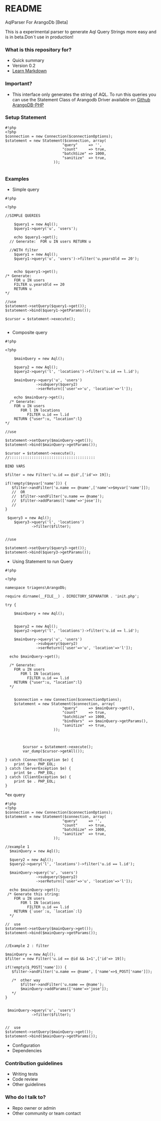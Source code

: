# README #

AqlParser For ArangoDb   [Beta]

This is a experimental parser to generate Aql Query Strings more easy and is in beta.Don´t use in production!

### What is this repository for? ###

* Quick summary
* Version 0.2
* [Learn Markdown](https://bitbucket.org/tutorials/markdowndemo)

### Important? ###

* This interface only generates the string of AQL. To run this queries you can use  the Statement Class of Arangodb Driver available on [Github ArangoDB-PHP](https://github.com/triAGENS/ArangoDB-PHP)

### Setup Statement
```
#!php
<?php
$connection = new Connection($connectionOptions);
$statement = new Statement($connection, array(
                          "query"     => '',
                          "count"     => true,
                          "batchSize" => 1000,
                          "sanitize"  => true,
                      ));


```
###


### Examples ###
* Simple query
```
#!php

<?php

//SIMPLE QUERIES

    $query1 = new Aql();
    $query1->query('u', 'users');

    echo $query1->get();
  // Generate:  FOR u IN users RETURN u

  //WITH filter
    $query1 = new Aql();
    $query1->query('u', 'users')->filter('u.yearsOld == 20');

  
    echo $query1->get();
/* Generate: 
    FOR u IN users 
    FILTER u.yearsOld == 20
    RETURN u
*/

//use 
$statement->setQuery($query1->get());
$statement->bind($query1->getParams());

$cursor = $statement->execute();


```

* Composite query
```
#!php

<?php

    $mainQuery = new Aql();

    $query2 = new Aql();
    $query2->query('l', 'locations')->filter('u.id == l.id');

    $mainQuery->query('u', 'users')
              ->subquery($query2) 
              ->serReturn(['user'=>'u', 'location'=>'l']);

    echo $mainQuery->get();
  /* Generate: 
    FOR u IN users 
       FOR l IN locations 
          FILTER u.id == l.id
    RETURN {"user":u, "location":l}
*/

//use 

$statement->setQuery($mainQuery->get());
$statement->bind($mainQuery->getParams());

$cursor = $statement->execute();
//:::::::::::::::::::::::::::::::::::::::

BIND VARS

$filter = new Filter('u.id == @id',['id'=> 19]);

if(!empty($myvar['name'])) {
   $filter->andFilter('u.name == @name',['name'=>$myvar['name']]);
   //  OR 
   //  $filter->andFilter('u.name == @name');
   //  $filter->addParams(['name'=>'jose']);
   //
}

 $query3 = new Aql();
    $query3->query('l', 'locations')
            ->filter($filter);


//use 

$statement->setQuery($query3->get());
$statement->bind($query3->getParams());

```

* Using  Statement to run Query
```
#!php

<?php

namespace triagens\ArangoDb;

require dirname(__FILE__) . DIRECTORY_SEPARATOR . 'init.php';

try {
   
    $mainQuery = new Aql();


    $query2 = new Aql();
    $query2->query('l', 'locations')->filter('u.id == l.id');

    $mainQuery->query('u', 'users')
              ->subquery($query2)
              ->serReturn(['user'=>'u', 'location'=>'l']);

  echo $mainQuery->get();

  /* Generate: 
    FOR u IN users 
       FOR l IN locations 
          FILTER u.id == l.id
    RETURN {"user":u, "location":l}
  */


    $connection = new Connection($connectionOptions);
    $statement = new Statement($connection, array(
                          "query"     => $mainQuery->get(),
                          "count"     => true,
                          "batchSize" => 1000,
                          "bindVars"  => $mainQuery->getParams(),
                          "sanitize"  => true,
                      ));



        $cursor = $statement->execute();
        var_dump($cursor->getAll());

} catch (ConnectException $e) {
    print $e . PHP_EOL;
} catch (ServerException $e) {
    print $e . PHP_EOL;
} catch (ClientException $e) {
    print $e . PHP_EOL;
}
```

*ex query

```
#!php
<?php
$connection = new Connection($connectionOptions);
$statement = new Statement($connection, array(
                          "query"     => '',
                          "count"     => true,
                          "batchSize" => 1000,
                          "sanitize"  => true,
                      ));

//example 1
  $mainQuery = new Aql();

  $query2 = new Aql();
  $query2->query('l', 'locations')->filter('u.id == l.id');

  $mainQuery->query('u', 'users')
              ->subquery($query2)
              ->serReturn(['user'=>'u', 'location'=>'l']);

  echo $mainQuery->get();
 /* Generate this string: 
    FOR u IN users 
       FOR l IN locations 
          FILTER u.id == l.id
    RETURN {`user`:u, `location`:l}
  */

//  use
$statement->setQuery($mainQuery->get());
$statement->bind($mainQuery->getParams()); 


//Example 2 : filter

$mainQuery = new Aql();
$filter = new Filter('u.id == @id && 1=1',['id'=> 19]);

if(!empty($_POST['name'])) {
   $filter->andFilter('u.name == @name', ['name'=>$_POST['name']]);

   /*  other way 
       $filter->andFilter('u.name == @name');
       $mainQuery->addParams(['name'=>'jose']); 
   */
}


 $mainQuery->query('u', 'users')
            ->filter($filter);


//  use
$statement->setQuery($mainQuery->get());
$statement->bind($mainQuery->getParams());

```


* Configuration
* Dependencies


### Contribution guidelines ###

* Writing tests
* Code review
* Other guidelines

### Who do I talk to? ###

* Repo owner or admin
* Other community or team contact